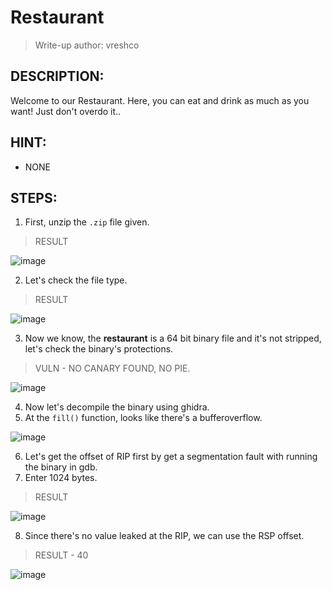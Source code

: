 # Restaurant
> Write-up author: vreshco
## DESCRIPTION:
Welcome to our Restaurant. Here, you can eat and drink as much as you want! Just don't overdo it..
## HINT:
- NONE
## STEPS:
1. First, unzip the `.zip` file given.

> RESULT

![image](https://user-images.githubusercontent.com/70703371/218115116-506eedf0-2fd5-4456-821b-2e840a5b4910.png)


2. Let's check the file type.

> RESULT

![image](https://user-images.githubusercontent.com/70703371/218115265-0417d28f-2401-4961-a53b-0b84149e075c.png)


3. Now we know, the **restaurant** is a 64 bit binary file and it's not stripped, let's check the binary's protections.

> VULN - NO CANARY FOUND, NO PIE.

![image](https://user-images.githubusercontent.com/70703371/218116059-7fc94767-9177-42f5-b2cd-66e4deba8b90.png)


4. Now let's decompile the binary using ghidra.
5. At the `fill()` function, looks like there's a bufferoverflow.

![image](https://user-images.githubusercontent.com/70703371/218119145-7fe380f3-fbfb-44a0-9c7f-876f5c90b093.png)


6. Let's get the offset of RIP first by get a segmentation fault with running the binary in gdb.
7. Enter 1024 bytes.

> RESULT

![image](https://user-images.githubusercontent.com/70703371/218121772-d33483b6-d7ee-4d9e-90b6-9216d265edc1.png)


8. Since there's no value leaked at the RIP, we can use the RSP offset.

> RESULT - 40

![image](https://user-images.githubusercontent.com/70703371/218122089-5186b81e-be34-4433-8d53-9745341c834d.png)





